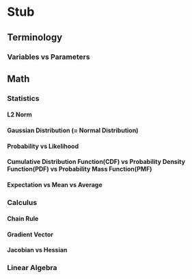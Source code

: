 # Stub

## Terminology
### Variables vs Parameters

## Math
### Statistics
#### L2 Norm
#### Gaussian Distribution (= Normal Distribution)
#### Probability vs Likelihood
#### Cumulative Distribution Function(CDF) vs Probability Density Function(PDF) vs Probability Mass Function(PMF)
#### Expectation vs Mean vs Average

### Calculus
#### Chain Rule
#### Gradient Vector
#### Jacobian vs Hessian

### Linear Algebra
